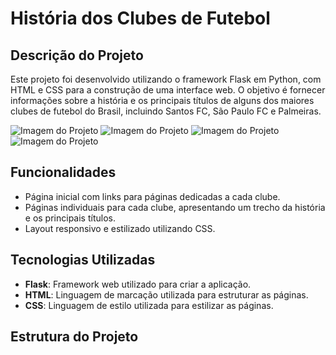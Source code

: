 # História dos Clubes de Futebol

## Descrição do Projeto
Este projeto foi desenvolvido utilizando o framework Flask em Python, com HTML e CSS para a construção de uma interface web. O objetivo é fornecer informações sobre a história e os principais títulos de alguns dos maiores clubes de futebol do Brasil, incluindo Santos FC, São Paulo FC e Palmeiras.

![Imagem do Projeto](static/images/projeto01.png)
![Imagem do Projeto](static/images/projeto02.png)
![Imagem do Projeto](static/images/projeto03.png)
![Imagem do Projeto](static/images/projeto04.png)

## Funcionalidades
- Página inicial com links para páginas dedicadas a cada clube.
- Páginas individuais para cada clube, apresentando um trecho da história e os principais títulos.
- Layout responsivo e estilizado utilizando CSS.

## Tecnologias Utilizadas
- **Flask**: Framework web utilizado para criar a aplicação.
- **HTML**: Linguagem de marcação utilizada para estruturar as páginas.
- **CSS**: Linguagem de estilo utilizada para estilizar as páginas.

## Estrutura do Projeto
